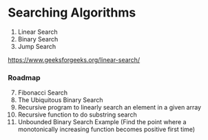 # Searching Algorithms 


1. Linear Search
2. Binary Search
3. Jump Search
 

https://www.geeksforgeeks.org/linear-search/

### Roadmap 

7. Fibonacci Search
8. The Ubiquitous Binary Search
9. Recursive program to linearly search an element in a given array
10. Recursive function to do substring search
11. Unbounded Binary Search Example (Find the point where a monotonically increasing function becomes positive first time)
